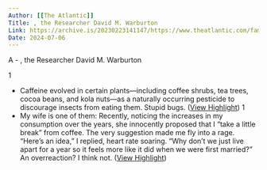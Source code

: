 ```yaml
---
Author: [[The Atlantic]]
Title: , the Researcher David M. Warburton
Link: https://archive.is/20230223141147/https://www.theatlantic.com/family/archive/2023/02/coffee-caffeine-happiness-health-benefits/673158/
Date: 2024-07-06
---
```

A - , the Researcher David M. Warburton

1
- Caffeine evolved in certain plants—including coffee shrubs, tea trees, cocoa beans, and kola nuts—as a naturally occurring pesticide to discourage insects from eating them. Stupid bugs. ([View Highlight](https://read.readwise.io/read/01gt9spssjftwvz47z6ebanzaq))
1
- My wife is one of them: Recently, noticing the increases in my consumption over the years, she innocently proposed that I “take a little break” from coffee. The very suggestion made me fly into a rage. “Here’s an idea,” I replied, heart rate soaring. “Why don’t we just live apart for a year so it feels more like it did when we were first married?” An overreaction? I think not. ([View Highlight](https://read.readwise.io/read/01gt9stdmg84kgc19k0a5xqqk9))
